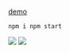 [demo](https://snapchat-clone-6109b.web.app/)


`npm i
npm start`

![](https://i.ibb.co/C90kxhb/snapone.jpg)
![](https://i.ibb.co/XZwBsGQ/snaptwo.jpg)
